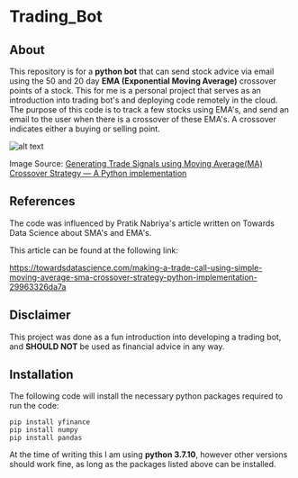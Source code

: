 # Trading_Bot

## About
This repository is for a **python bot** that can send stock advice via email using the 50 and 20 day **EMA (Exponential Moving Average)** crossover points of a stock. This for me is a personal project that serves as an introduction into trading bot's and deploying code remotely in the cloud. The purpose of this code is to track a few stocks using EMA's, and send an email to the user when there is a crossover of these EMA's. A crossover indicates either a buying or selling point. 

![alt text](https://lh3.googleusercontent.com/yZ-iyhNhp2zs7t4pRKqPSKKdoRSPycxRUoEzLCfipp-FW_yh01JkcbA8RFPUFBC1eq5xqKEYCVBIlJmdD1_zX8t-YllJ-TzTkTfez4eE54teEbVkYaZcQssVL0n5KfkxiML7R1cMqoiTW8QBH3FPB-VLhfEZlG_dkXtmsZyaTqLN20MdRm4ZFqeKd4d4H1xKdCoy5bDHPIhtFhNz1ZLDm09g2aZogi61qv57ly2Pd9Jx5Eo92q6yqt_ebFPbTYmUOpUY-wmJQq1pi7RiFxq_e4j2xj4WkSnImyiZ2VWYJA1iLmgn13qSvO96ceD_dICkSkjUFlHPWhL9Z6Lo63vE7D0CgwLb-7GN34TpY3aG4F8fp8PeuvsFMLN41Oq-I0xeCNoGtzYSti0egs1bosYCLlW_JnTZm3uZFv0eRUpvGVfyz3JRAnwFhRD_YHMyVA5W5E-lwy1s-yOuKvquxToZHOem8VOSML-V56cTfWJqA4pGPuTmc9ki7e82yt68jtyPVwRqkzjMpZdEH22YjXYGQ9QYvVKOGp-ljUdzC3tDn9WsD4tuADQLtBBQO2Kzsu5bCDdOK9_Q-hwgsLZgH71COnx1djx2vn0Ex4dyrZ7brLhSuPue4tSTWS4IfQOu50Ng8jsIbicP8LHiXrDDv2vikPAr-GMC3lkWjc2iYv7Td8mTHGQswruzTcBtdPx1ICFrEK-EgkaQbDorepalvuZJEbrfPsiJlkZsrjpj-qpL1e9qrJEjR7jxC423gO82yB5y6mDg8V-ExEGmqCfH27HEDiXcJtnTaezXNSNkvBb9VvdxYVmxOQD9yYvL2h1b3UeR6VEwtQA6A6j5icoYqRNh89L-Ixo4g27R5GzdRfzFguNotHf3Yysh_ONfH4Vs36DzDlyb43b0Ds49NLU1haaAaHtA5xlImGPbLf-UPLV4wV_PEmhqwA=w1490-h734-no?authuser=0)

Image Source: [Generating Trade Signals using Moving Average(MA) Crossover Strategy — A Python implementation](https://towardsdatascience.com/making-a-trade-call-using-simple-moving-average-sma-crossover-strategy-python-implementation-29963326da7a)

## References

The code was influenced by Pratik Nabriya's article written on Towards Data Science about SMA's and EMA's.

This article can be found at the following link:

https://towardsdatascience.com/making-a-trade-call-using-simple-moving-average-sma-crossover-strategy-python-implementation-29963326da7a


## Disclaimer
This project was done as a fun introduction into developing a trading bot, and **SHOULD NOT** be used
as financial advice in any way.

## Installation
The following code will install the necessary python packages required to run the code:
```
pip install yfinance
pip install numpy
pip install pandas
```
At the time of writing this I am using **python 3.7.10**, however other versions should work fine, as long as the packages listed above can be installed.
